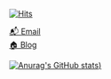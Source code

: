 [![Hits](https://hits.seeyoufarm.com/api/count/incr/badge.svg?url=https%3A%2F%2Fgithub.com%2Fyenilee)](https://hits.seeyoufarm.com)

[📬 Email](mailto:chloe.yeeunl@gmail.com)<br> [🏠 Blog](https://yenilee.github.io)

[![Anurag's GitHub stats](https://github-readme-stats.vercel.app/api?username=yenilee&count_private=true&show_icons=true&theme=cobalt))](https://github.com/anuraghazra/github-readme-stats)
